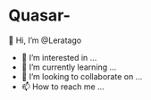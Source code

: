# Quasar- 
👋 Hi, I’m @Leratago
- 👀 I’m interested in ...
- 🌱 I’m currently learning ...
- 💞️ I’m looking to collaborate on ...
- 📫 How to reach me ...

<!---
Leratago/Leratago is a ✨ special ✨ repository because its `README.md` (this file) appears on your GitHub profile.
You can click the Preview link to take a look at your changes.
--->
